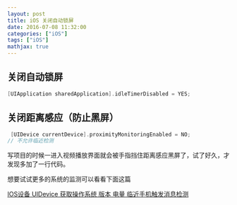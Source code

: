 ```yaml
---
layout: post
title: iOS 关闭自动锁屏
date: 2016-07-08 11:32:00
categories: ["iOS"]
tags: ["iOS"]
mathjax: true
---
```


## 关闭自动锁屏

```objectivec
[UIApplication sharedApplication].idleTimerDisabled = YES;
```

## 关闭距离感应（防止黑屏）

```objectivec
 [UIDevice currentDevice].proximityMonitoringEnabled = NO;
// 不允许临近检测
```







写项目的时候一进入视频播放界面就会被手指挡住距离感应黑屏了，试了好久，才发现多加了一行代码。

想要试试更多的系统的监测可以看看下面这篇

[IOS设备 UIDevice 获取操作系统 版本 电量 临近手机触发消息检测](http://www.2cto.com/kf/201404/290796.html)